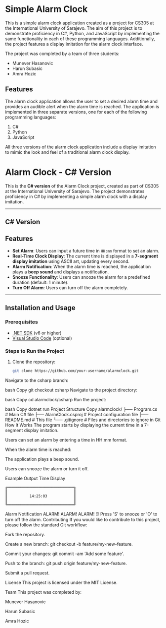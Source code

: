# Simple Alarm Clock

This is a simple alarm clock application created as a project for CS305 at the International University of Sarajevo. The aim of this project is to demonstrate proficiency in C#, Python, and JavaScript by implementing the same functionality in each of these programming languages. Additionally, the project features a display imitation for the alarm clock interface.

The project was completed by a team of three students:
- Munever Hasanovic
- Harun Subasic
- Amra Hozic

## Features

The alarm clock application allows the user to set a desired alarm time and provides an audible alert when the alarm time is reached. The application is implemented in three separate versions, one for each of the following programming languages:

1. C#
2. Python
3. JavaScript

All three versions of the alarm clock application include a display imitation to mimic the look and feel of a traditional alarm clock display.

# Alarm Clock - C# Version

This is the **C# version** of the Alarm Clock project, created as part of CS305 at the International University of Sarajevo. The project demonstrates proficiency in C# by implementing a simple alarm clock with a display imitation.

---
## C# Version
## Features

- **Set Alarm**: Users can input a future time in `HH:mm` format to set an alarm.
- **Real-Time Clock Display**: The current time is displayed in a **7-segment display imitation** using ASCII art, updating every second.
- **Alarm Notification**: When the alarm time is reached, the application plays a **beep sound** and displays a notification.
- **Snooze Functionality**: Users can snooze the alarm for a predefined duration (default: 1 minute).
- **Turn Off Alarm**: Users can turn off the alarm completely.

---

## Installation and Usage

### Prerequisites
- [.NET SDK](https://dotnet.microsoft.com/download) (v6 or higher)
- [Visual Studio Code](https://code.visualstudio.com/) (optional)

### Steps to Run the Project
1. Clone the repository:
   ```bash
   git clone https://github.com/your-username/alarmclock.git
Navigate to the csharp branch:

bash
Copy
git checkout csharp
Navigate to the project directory:

bash
Copy
cd alarmclock/csharp
Run the project:

bash
Copy
dotnet run
Project Structure
Copy
alarmclock/
├── Program.cs            # Main C# file
├── AlarmClock.csproj     # Project configuration file
├── README.md             # This file
└── .gitignore            # Files and directories to ignore in Git
How It Works
The program starts by displaying the current time in a 7-segment display imitation.

Users can set an alarm by entering a time in HH:mm format.

When the alarm time is reached:

The application plays a beep sound.

Users can snooze the alarm or turn it off.

Example Output
Time Display

    ╔══════════════════════════════╗
    ║                              ║
    ║          14:25:03            ║
    ║                              ║
    ╚══════════════════════════════╝
   
Alarm Notification
ALARM! ALARM! ALARM! ⏰
Press 'S' to snooze or 'O' to turn off the alarm.
Contributing
If you would like to contribute to this project, please follow the standard Git workflow:

Fork the repository.

Create a new branch: git checkout -b feature/my-new-feature.

Commit your changes: git commit -am 'Add some feature'.

Push to the branch: git push origin feature/my-new-feature.

Submit a pull request.

License
This project is licensed under the MIT License.

Team
This project was completed by:

Munever Hasanovic

Harun Subasic

Amra Hozic
